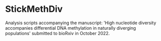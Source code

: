 # StickMethDiv
Analysis scripts accompanying the manuscript: 'High nucleotide diversity accompanies differential DNA methylation in naturally diverging populations' submitted to bioRxiv in October 2022.
